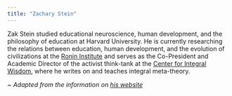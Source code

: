 ```yaml
---
title: "Zachary Stein"
---
```


Zak Stein studied educational neuroscience, human development, and the philosophy of education at Harvard University. He is currently researching the relations between education, human development, and the evolution of civilizations at the [Ronin Institute](http://ronininstitute.org/) and serves as the Co-President and Academic Director of the activist think-tank at the [Center for Integral Wisdom](http://centerforintegralwisdom.org/), where he writes on and teaches integral meta-theory.

_~ Adapted from the information on [his website](http://www.zakstein.org/about.html)_